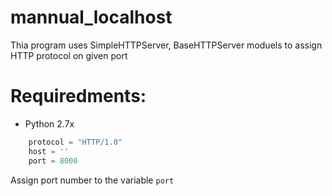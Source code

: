 # mannual_localhost
Thia program uses SimpleHTTPServer, BaseHTTPServer moduels to assign HTTP protocol on given port

# Requiredments:
* Python 2.7x

```python
    protocol = "HTTP/1.0"
    host = ''
    port = 8000
```
Assign port number to the variable ```port```
